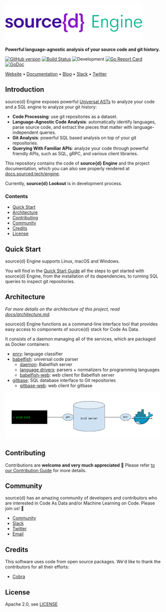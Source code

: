 <a href="https://www.sourced.tech/engine">
  <img src="docs/assets/sourced-engine.png" alt="source{d} Engine" height="120px" />
</a>

**Powerful language-agnostic analysis of your source code and git history.**

[![GitHub version](https://badge.fury.io/gh/src-d%2Fengine.svg)](https://github.com/src-d/engine/releases)
[![Build Status](https://travis-ci.com/src-d/engine.svg?branch=master)](https://travis-ci.com/src-d/engine)
![Development](https://svg-badge.appspot.com/badge/stability/development?color=D6604A)
[![Go Report Card](https://goreportcard.com/badge/github.com/src-d/engine)](https://goreportcard.com/report/github.com/src-d/engine)
[![GoDoc](https://godoc.org/github.com/src-d/engine?status.svg)](https://godoc.org/github.com/src-d/engine)

[Website](https://www.sourced.tech/engine) •
[Documentation](https://docs.sourced.tech/engine) •
[Blog](https://blog.sourced.tech) •
[Slack](http://bit.ly/src-d-community) •
[Twitter](https://twitter.com/sourcedtech)

## Introduction

source{d} Engine exposes powerful [Universal ASTs](#babelfish-uast) to analyze your code and a SQL engine to analyze your git history:

- **Code Processing**: use git repositories as a dataset.
- **Language-Agnostic Code Analysis**: automatically identify languages, parse source code, and extract the pieces that matter with language-independent queries.
- **Git Analysis**: powerful SQL based analysis on top of your git repositories.
- **Querying With Familiar APIs**: analyze your code through powerful friendly APIs, such as SQL, gRPC, and various client libraries.

This repository contains the code of **source{d} Engine** and the project documentation, which you can also see properly rendered at [docs.sourced.tech/engine](https://docs.sourced.tech/engine).

Currently, **source{d} Lookout** is in development process.

### Contents

- [Quick Start](#quick-start)
- [Architecture](#architecture)
- [Contributing](#contributing)
- [Community](#community)
- [Credits](#credits)
- [License](#license)

## Quick Start

source{d} Engine supports Linux, macOS and Windows.

You will find in the [Quick Start Guide](docs/quickstart.md) all the steps to get started with source{d} Engine, from the installation of its dependencies, to running SQL queries to inspect git repositories.

## Architecture

_For more details on the architecture of this project, read [docs/architecture.md](docs/architecture.md)._

source{d} Engine functions as a command-line interface tool that provides easy access to components of source{d} stack for Code As Data.

It consists of a daemon managing all of the services, which are packaged as Docker containers:

- [enry](https://github.com/src-d/enry): language classifier
- [babelfish](https://doc.bblf.sh): universal code parser
  - [daemon](https://github.com/bblfsh/bblfshd): Babelfish server
  - [language drivers](https://github.com/search?q=topic%3Adriver+org%3Abblfsh&type=Repositories): parsers + normalizers for programming languages
  - [babelfish-web](https://github.com/bblfsh/web): web client for Babelfish server
- [gitbase](https://github.com/src-d/gitbase): SQL database interface to Git repositories
  - [gitbase-web](https://github.com/src-d/gitbase-web): web client for gitbase

<img src="./docs/assets/architecture-diagram.png" alt="source{d} Engine" height="150" />


## Contributing

Contributions are **welcome and very much appreciated** 🙌
Please refer [to our Contribution Guide](CONTRIBUTING.md) for more details.


## Community

source{d} has an amazing community of developers and contributors who are interested in Code As Data and/or Machine Learning on Code. Please join us! 👋

- [Community](https://sourced.tech/community/)
- [Slack](http://bit.ly/src-d-community)
- [Twitter](https://twitter.com/sourcedtech)
- [Email](mailto:hello@sourced.tech)

## Credits

This software uses code from open source packages. We'd like to thank the contributors for all their efforts:

- [Cobra](https://github.com/spf13/cobra)

## License

Apache 2.0, see [LICENSE](NOTICE.md)
